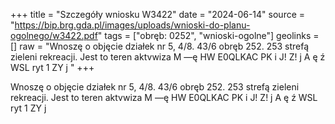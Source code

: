+++
title = "Szczegóły wniosku W3422"
date = "2024-06-14"
source = "https://bip.brg.gda.pl/images/uploads/wnioski-do-planu-ogolnego/w3422.pdf"
tags = ["obręb: 0252", "wnioski-ogolne"]
geolinks = []
raw = "Wnoszę o objęcie działek nr 5, 4/8. 43/6 obręb 252. 253 strefą zieleni  rekreacji. Jest to teren aktvwiza M —ę   HW E0QLKAC PK i J! Z! j A ę  ź WSL ryt 1 ZY j  "
+++

Wnoszę o objęcie działek nr 5, 4/8. 43/6 obręb 252. 253 strefą zieleni  rekreacji. Jest to teren
aktvwiza M —ę   HW E0QLKAC PK i J! Z! j A ę  ź WSL ryt 1 ZY j 



